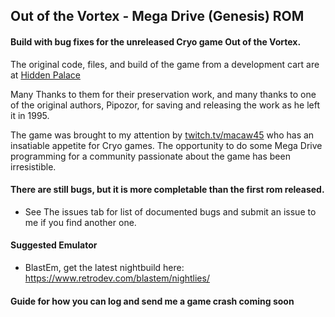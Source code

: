 ## Out of the Vortex - Mega Drive (Genesis) ROM
#### Build with bug fixes for the unreleased Cryo game Out of the Vortex.

The original code, files, and build of the game from a development cart are at [Hidden Palace](https://hiddenpalace.org/News/Vanished_without_a_Trace_-_Out_of_the_Vortex_for_the_Sega_Mega_Drive)

Many Thanks to them for their preservation work, and many thanks to one of the original authors, Pipozor, for saving and releasing the work as he left it in 1995.

The game was brought to my attention by [twitch.tv/macaw45](https://twitch.tv/macaw45) who has an insatiable appetite for Cryo games. The opportunity to do some Mega Drive programming for a community passionate about the game has been irresistible.

#### There are still bugs, but it is more completable than the first rom released. 
  - See The issues tab for list of documented bugs and submit an issue to me if you find another one.

#### Suggested Emulator
  - BlastEm, get the latest nightbuild here: https://www.retrodev.com/blastem/nightlies/

#### Guide for how you can log and send me a game crash coming soon
